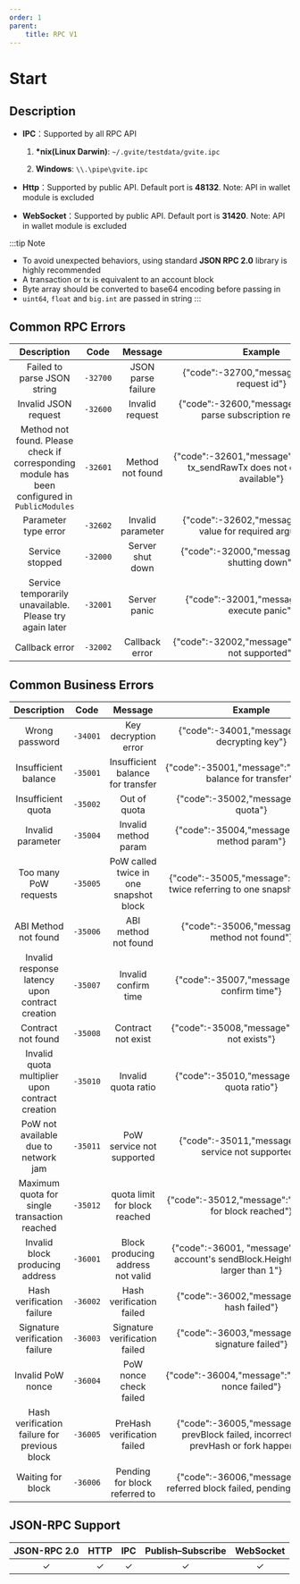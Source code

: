 ```yaml
---
order: 1
parent:
    title: RPC V1
---
```


# Start
## Description
* **IPC**：Supported by all RPC API

    1. **\*nix(Linux Darwin)**: `~/.gvite/testdata/gvite.ipc`

    2. **Windows**: `\\.\pipe\gvite.ipc`
* **Http**：Supported by public API. Default port is **48132**. Note: API in wallet module is excluded

* **WebSocket**：Supported by public API. Default port is **31420**. Note: API in wallet module is excluded

:::tip Note
* To avoid unexpected behaviors, using standard **JSON RPC 2.0** library is highly recommended
* A transaction or tx is equivalent to an account block
* Byte array should be converted to base64 encoding before passing in
* `uint64`, `float` and `big.int` are passed in string
:::

## Common RPC Errors

|  Description | Code | Message | Example |
|:------------:|:-----------:|:-----:|:-----:|
| Failed to parse JSON string	|  `-32700` | JSON parse failure |{"code":-32700,"message":"missing request id"}|
| Invalid JSON request	|  `-32600` | Invalid request |{"code":-32600,"message":"Unable to parse subscription request"}|
| Method not found. Please check if corresponding module has been configured in `PublicModules`	|  `-32601` | Method not found |{"code":-32601,"message":"The method tx_sendRawTx does not exist/is not available"}|
| Parameter type error |  `-32602` | Invalid parameter |{"code":-32602,"message":"missing value for required argument"}|
| Service stopped |  `-32000` | Server shut down |{"code":-32000,"message":"server is shutting down"}|
| Service temporarily unavailable. Please try again later | `-32001` | Server panic |{"code":-32001,"message":"server execute panic"}|
| Callback error | `-32002` | Callback error |{"code":-32002,"message":"notifications not supported"}|

## Common Business Errors

|  Description | Code | Message | Example |
|:------------:|:-----------:|:-----:|:-----:|
| Wrong password	|  `-34001` | Key decryption error |{"code":-34001,"message":"error decrypting key"}|
| Insufficient balance |  `-35001` | Insufficient balance for transfer |{"code":-35001,"message":"insufficient balance for transfer"}|
| Insufficient quota |  `-35002` | Out of quota |{"code":-35002,"message":"out of quota"}|
| Invalid parameter |  `-35004` | Invalid method param |{"code":-35004,"message":"invalid method param"}|
| Too many PoW requests |  `-35005` | PoW called twice in one snapshot block |{"code":-35005,"message":"calc PoW twice referring to one snapshot block"}|
| ABI Method not found |  `-35006` | ABI method not found |{"code":-35006,"message":"abi: method not found"}|
| Invalid response latency upon contract creation |  `-35007` | Invalid confirm time |{"code":-35007,"message":"invalid confirm time"}|
| Contract not found |  `-35008` | Contract not exist |{"code":-35008,"message":"contract not exists"}|
| Invalid quota multiplier upon contract creation |  `-35010` | Invalid quota ratio |{"code":-35010,"message":"invalid quota ratio"}|
| PoW not available due to network jam |  `-35011` | PoW service not supported |{"code":-35011,"message":"PoW service not supported"}|
| Maximum quota for single transaction reached |  `-35012` | quota limit for block reached |{"code":-35012,"message":"quota limit for block reached"}|
| Invalid block producing address |  `-36001`  |  Block producing address not valid |{"code":-36001, "message":"general account's sendBlock.Height must be larger than 1"}|
| Hash verification failure |  `-36002`  | Hash verification failed | {"code":-36002,"message":"verify hash failed"} |
| Signature verification failure |  `-36003`  | Signature verification failed | {"code":-36003,"message":"verify signature failed"} |
| Invalid PoW nonce |  `-36004`  | PoW nonce check failed | {"code":-36004,"message":"check pow nonce failed"} |
| Hash verification failure for previous block |  `-36005`  | PreHash verification failed | {"code":-36005,"message":"verify prevBlock failed, incorrect use of prevHash or fork happened"} |
| Waiting for block |  `-36006`  | Pending for block referred to | {"code":-36006,"message":"verify referred block failed, pending for them"} |

## JSON-RPC Support

|  JSON-RPC 2.0  | HTTP | IPC |Publish–Subscribe |WebSocket |
|:------------:|:-----------:|:-----:|:-----:|:-----:|
| &#x2713;|  &#x2713; |  &#x2713; |&#x2713;|&#x2713;|
